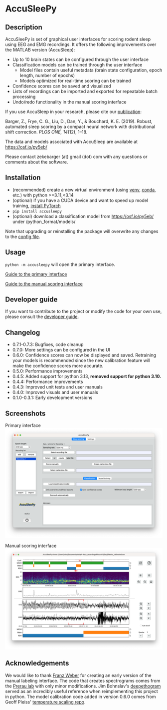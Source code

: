 # AccuSleePy

## Description

AccuSleePy is set of graphical user  interfaces for scoring rodent sleep
using EEG and EMG recordings.
It offers the following improvements over the MATLAB version (AccuSleep):

- Up to 10 brain states can be configured through the user interface
- Classification models can be trained through the user interface
    - Model files contain useful metadata (brain state configuration,
      epoch length, number of epochs)
    - Models optimized for real-time scoring can be trained
- Confidence scores can be saved and visualized
- Lists of recordings can be imported and exported for repeatable batch processing
- Undo/redo functionality in the manual scoring interface

If you use AccuSleep in your research, please cite our
[publication](https://journals.plos.org/plosone/article?id=10.1371/journal.pone.0224642):

Barger, Z., Frye, C. G., Liu, D., Dan, Y., & Bouchard, K. E. (2019). Robust, automated sleep scoring by a compact neural network with distributional shift correction. *PLOS ONE, 14*(12), 1–18.

The data and models associated with AccuSleep are available at https://osf.io/py5eb/

Please contact zekebarger (at) gmail (dot) com with any questions or comments about the software.


## Installation

- (recommended) create a new virtual environment (using
[venv](https://docs.python.org/3/library/venv.html),
[conda](https://docs.conda.io/projects/conda/en/latest/user-guide/tasks/manage-environments.html),
etc.) with python >=3.11,<3.14
- (optional) if you have a CUDA device and want to speed up model training, [install PyTorch](https://pytorch.org/)
- `pip install accusleepy`
- (optional) download a classification model from https://osf.io/py5eb/ under /python_format/models/

Note that upgrading or reinstalling the package will overwrite any changes
to the [config file](accusleepy/config.json).

## Usage

`python -m accusleepy` will open the primary interface.

[Guide to the primary interface](accusleepy/gui/text/main_guide.md)

[Guide to the manual scoring interface](accusleepy/gui/text/manual_scoring_guide.md)

## Developer guide
If you want to contribute to the project or modify the code for your own use,
please consult the [developer guide](accusleepy/gui/text/dev_guide.md).

## Changelog

- 0.7.1-0.7.3: Bugfixes, code cleanup
- 0.7.0: More settings can be configured in the UI
- 0.6.0: Confidence scores can now be displayed and saved. Retraining your models is recommended
    since the new calibration feature will make the confidence scores more accurate.
- 0.5.0: Performance improvements
- 0.4.5: Added support for python 3.13, **removed support for python 3.10.**
- 0.4.4: Performance improvements
- 0.4.3: Improved unit tests and user manuals
- 0.4.0: Improved visuals and user manuals
- 0.1.0-0.3.1: Early development versions

## Screenshots

Primary interface
![AccuSleePy primary interface](accusleepy/gui/images/primary_window.png)

Manual scoring interface
![AccuSleePy manual scoring interface](accusleepy/gui/images/viewer_window.png)

## Acknowledgements

We would like to thank [Franz Weber](https://www.med.upenn.edu/weberlab/) for creating an
early version of the manual labeling interface. The code that
creates spectrograms comes from the
[Prerau lab](https://github.com/preraulab/multitaper_toolbox/blob/master/python/multitaper_spectrogram_python.py)
with only minor modifications.
Jim Bohnslav's [deepethogram](https://github.com/jbohnslav/deepethogram) served as an
incredibly useful reference when reimplementing this project in python.
The model calibration code added in version 0.6.0 comes from Geoff Pleiss'
[temperature scaling repo](https://github.com/gpleiss/temperature_scaling).
